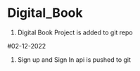 # Digital_Book
1. Digital Book Project is added to git repo

#02-12-2022
1. Sign up and Sign In api is pushed to git

